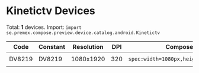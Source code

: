 # Kinetictv Devices

Total: **1** devices. Import: `import se.premex.compose.preview.device.catalog.android.Kinetictv`

| Code | Constant | Resolution | DPI | Compose Spec | Preview Usage |
|------|----------|------------|-----|-------------|---------------|
| DV8219 | DV8219 | 1080x1920 | 320 | `spec:width=1080px,height=1920px,dpi=320` | `@Preview(device = Kinetictv.DV8219)` |

<!-- Generated automatically. Do not edit manually. -->
